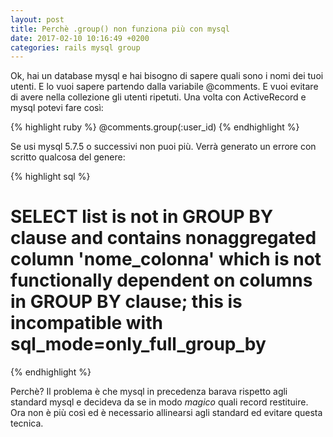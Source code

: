 ```yaml
---
layout: post
title: Perchè .group() non funziona più con mysql
date: 2017-02-10 10:16:49 +0200
categories: rails mysql group
---
```


Ok, hai un database mysql e hai bisogno di sapere quali sono i nomi dei tuoi utenti.
E lo vuoi sapere partendo dalla variabile @comments.
E vuoi evitare di avere nella collezione gli utenti ripetuti.
Una volta con ActiveRecord e mysql potevi fare così:

{% highlight ruby %}
@comments.group(:user_id)
{% endhighlight %}

Se usi mysql 5.7.5 o successivi non puoi più.
Verrà generato un errore con scritto qualcosa del genere:

{% highlight  sql %}
# SELECT list is not in GROUP BY clause and contains nonaggregated column 'nome_colonna' which is not functionally dependent on columns in GROUP BY clause; this is incompatible with sql_mode=only_full_group_by
{% endhighlight %}

Perchè?
Il problema è che mysql in precedenza barava rispetto agli standard mysql e decideva da se in modo _magico_ quali record restituire.
Ora non è più così ed è necessario allinearsi agli standard ed evitare questa tecnica.
